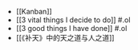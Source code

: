 - [[Kanban]]
- [[3 vital things I decide to do]] #.ol
- [[3 good things I have done]] #.ol
- [[《补天》中的天之道与人之道]]